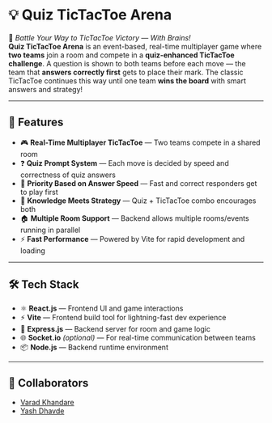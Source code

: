 # 💡 Quiz TicTacToe Arena  
🚀 *Battle Your Way to TicTacToe Victory — With Brains!*  
**Quiz TicTacToe Arena** is an event-based, real-time multiplayer game where **two teams** join a room and compete in a **quiz-enhanced TicTacToe challenge**. A question is shown to both teams before each move — the team that **answers correctly first** gets to place their mark. The classic TicTacToe continues this way until one team **wins the board** with smart answers and strategy!

---

## 🔧 Features
- 🎮 **Real-Time Multiplayer TicTacToe** — Two teams compete in a shared room  
- ❓ **Quiz Prompt System** — Each move is decided by speed and correctness of quiz answers  
- 🥇 **Priority Based on Answer Speed** — Fast and correct responders get to play first  
- 🧠 **Knowledge Meets Strategy** — Quiz + TicTacToe combo encourages both  
- 🏠 **Multiple Room Support** — Backend allows multiple rooms/events running in parallel  
- ⚡ **Fast Performance** — Powered by Vite for rapid development and loading

---

## 🛠️ Tech Stack
- ⚛️ **React.js** — Frontend UI and game interactions  
- ⚡ **Vite** — Frontend build tool for lightning-fast dev experience  
- 🔁 **Express.js** — Backend server for room and game logic  
- 🌐 **Socket.io** *(optional)* — For real-time communication between teams  
- 📦 **Node.js** — Backend runtime environment  

---

## 👥 Collaborators
- [Varad Khandare](https://github.com/Varad11220)  
- [Yash Dhavde](https://github.com/YashD15)   
